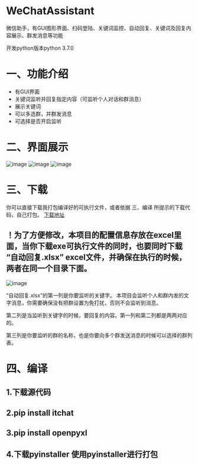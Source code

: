 # WeChatAssistant
微信助手，有GUI图形界面、扫码登陆、关键词监控、自动回复、关键词及回复内容展示、群发消息等功能

开发python版本python 3.7.0
# 一、功能介绍
- 有GUI界面
- 关键词监听并回复指定内容（可监听个人对话和群消息）
- 展示关键词
- 可以多选群，并群发消息
- 可选择是否开启监听

# 二、界面展示
![image](https://github.com/LvDunn/WeChatAssistant/blob/master/%E7%95%8C%E9%9D%A21.PNG)
![image](https://github.com/LvDunn/WeChatAssistant/blob/master/%E7%95%8C%E9%9D%A22.PNG)
![image](https://github.com/LvDunn/WeChatAssistant/blob/master/%E7%95%8C%E9%9D%A23.PNG)

# 三、下载
你可以直接下载我打包编译好的可执行文件，或者依据 三、编译 所提示的下载代码，自己打包。
[下载地址](https://github.com/LvDunn/WeChatAssistant/blob/master/WeChatAssistant.exe)
## ！为了方便修改，本项目的配置信息存放在excel里面，当你下载exe可执行文件的同时，也要同时下载 “自动回复.xlsx” excel文件，并确保在执行的时候，两者在同一个目录下面。
![image](https://github.com/LvDunn/WeChatAssistant/blob/master/exce%E9%85%8D%E7%BD%AE%E5%9B%BE%E7%89%87.PNG)

“自动回复.xlsx”的第一列是你要监听的关键字。
本项目会监听个人和群内发的文字消息，你需要确保没有把群设置为免打扰，否则不会监听到消息。

第二列是当监听到关键字的时候，要回复的内容。第一列和第二列都是两两对应的。

第三列是你要监听的群的名称，也是你要向多个群发送消息的时候可以选择的群列表。

# 四、编译

## 1.下载源代码

## 2.pip install itchat 

## 3.pip install openpyxl

## 4.下载pyinstaller  使用pyinstaller进行打包
